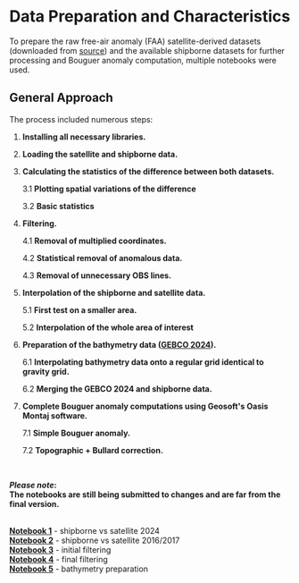 # Data Preparation and Characteristics

To prepare the raw free-air anomaly (FAA) satellite-derived datasets (downloaded from [source](https://topex.ucsd.edu/pub/global_grav_1min_SWOT/)) and the available shipborne datasets for further processing and Bouguer anomaly computation, multiple notebooks were used.

## General Approach

The process included numerous steps:

1. **Installing all necessary libraries.**

2. **Loading the satellite and shipborne data.**
  
3. **Calculating the statistics of the difference between both datasets.**  

   3.1 **Plotting spatial variations of the difference**
   
   3.2 **Basic statistics**
   
4. **Filtering.**

   4.1 **Removal of multiplied coordinates.**
   
   4.2 **Statistical removal of anomalous data.**
   
   4.3 **Removal of unnecessary OBS lines.**

5. **Interpolation of the shipborne and satellite data.**
   
   5.1 **First test on a smaller area.**
   
   5.2 **Interpolation of the whole area of interest**

6. **Preparation of the bathymetry data ([GEBCO 2024](https://www.gebco.net/data-products/gridded-bathymetry-data)).**

   6.1 **Interpolating bathymetry data onto a regular grid identical to gravity grid.**
   
   6.2 **Merging the GEBCO 2024 and shipborne data.**

7. **Complete Bouguer anomaly computations using Geosoft's Oasis Montaj software.**

   7.1 **Simple Bouguer anomaly.**
   
   7.2 **Topographic + Bullard correction.**

<br>

**_Please note_:  
The notebooks are still being submitted to changes and are far from the final version.**  
<br>

**[Notebook 1](M2_gravity.ipynb)** - shipborne vs satellite 2024  
**[Notebook 2](M2_2016_2017.ipynb)** - shipborne vs satellite 2016/2017  
**[Notebook 3](M2_gravity_filtering-with_OBS.ipynb)** - initial filtering  
**[Notebook 4](M2_gravity_filtering_no_OBS.ipynb)** - final filtering  
**[Notebook 5](M2_bathymetry.ipynb)** - bathymetry preparation  
